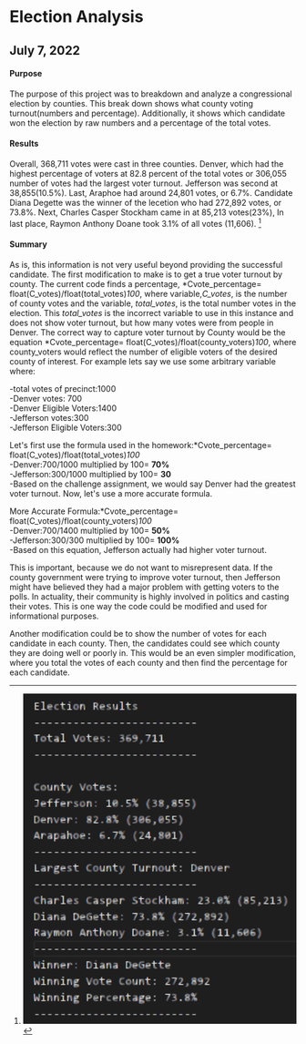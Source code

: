 # Election Analysis
## July 7, 2022

#### **Purpose**
The purpose of this project was to breakdown and analyze a congressional election by counties. This break down shows what county voting turnout(numbers and percentage). Additionally, it shows which candidate won the election by raw numbers and a percentage of the total votes. 

#### **Results**
Overall, 368,711 votes were cast  in three counties. Denver, which had the highest percentage of voters at 82.8 percent of the total votes or 306,055 number of votes had the largest voter turnout. Jefferson was second at 38,855(10.5%). Last, Araphoe had around 24,801 votes, or 6.7%. Candidate Diana Degette was the winner of the lecetion who had 272,892 votes, or 73.8%. Next, Charles Casper Stockham came in at 85,213 votes(23%), In last place, Raymon Anthony Doane took 3.1% of all votes (11,606). [^1]
#### **Summary**
As is, this information is not very useful beyond providing the successful candidate. The first modification to make is to get a true voter turnout by county. The current code finds a percentage, *Cvote_percentage= float(C_votes)/float(total_votes)*100*, where variable,*C_votes*, is the number of county votes and the variable, *total_votes*, is the total number votes in the election. This *total_votes* is the incorrect variable to use in this instance and does not show voter turnout, but how many votes were from people in Denver. The correct way to capture voter turnout by County would be the equation *Cvote_percentage= float(C_votes)/float(county_voters)*100*, where county_voters would reflect the number of eligible voters of the desired county of interest. For example lets say we use some arbitrary variable where:  

-total votes of precinct:1000  
-Denver votes: 700  
-Denver Eligible Voters:1400  
-Jefferson votes:300  
-Jefferson Eligible Voters:300  

Let's first use the formula used in the homework:*Cvote_percentage= float(C_votes)/float(total_votes)*100*  
-Denver:700/1000 multiplied by 100= **70%**  
-Jefferson:300/1000 multiplied by 100= **30**  
-Based on the challenge assignment, we would say Denver had the greatest voter turnout. Now, let's use a more accurate formula.  

More Accurate Formula:*Cvote_percentage= float(C_votes)/float(county_voters)*100*  
-Denver:700/1400 multiplied by 100= **50%**  
-Jefferson:300/300 multiplied by 100= **100%**  
-Based on this equation, Jefferson actually had higher voter turnout.   

This is important, because we do not want to misrepresent data. If the county government were trying to improve voter turnout, then Jefferson might have believed they had a major problem with getting voters to the polls. In actuality, their community is highly involved in politics and casting their votes. This is one way the code could be modified and used for informational purposes. 

Another modification could be to show the number of votes for each candidate in each county. Then, the candidates could see which county they are doing well or poorly in. This would be an even simpler modification, where you total the votes of each county and then find the percentage for each candidate.    

[^1]:![the votes breakdown](https://github.com/encollin94/python-project/blob/main/election_results.png)
 
